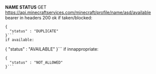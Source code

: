 **NAME STATUS**
GET https://api.minecraftservices.com/minecraft/profile/name/asd/available
bearer in headers
200 ok
if taken/blocked:
```
{
  "status" : "DUPLICATE"
}```
if available:
```
{
  "status" : "AVAILABLE"
}```
if innappropriate:
```
{
  "status" : "NOT_ALLOWED"
}```

